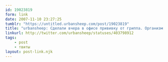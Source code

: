 ```yaml
---
id: 19023819
form: link
date: 2007-11-10 23:27:25
tumblr: "https://untitled.urbansheep.com/post/19023819"
title: "urbansheep: Сделали вчера в офисе прививку от гриппа. Организм покосился: - а, опять всякую фигню в плечо... Ну ок. Подумаешь..."
linkurl: http://twitter.com/urbansheep/statuses/403798912
tags:
    - post
    - твиты
layout: post-link.njk
---
```


